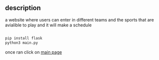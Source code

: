 ## description 

a website where users can enter in different teams and the sports that are avialible to play and it will make a schedule


```sh

pip install flask
python3 main.py

```
once ran click on [main page](http://127.0.0.1:5000/)

